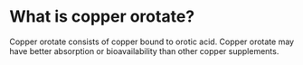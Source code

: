 # What is copper orotate?

Copper orotate consists of copper bound to orotic acid. Copper orotate may have better absorption or bioavailability than other copper supplements.
